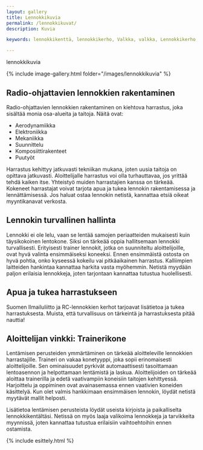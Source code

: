 ```yaml
---
layout: gallery
title: Lennokkikuvia
permalink: /lennokkikuvat/
description: Kuvia 

keywords: lennokkikenttä, lennokkikerho, Valkka, valkka, Lennokkikerho, lennokkikerho, Lennokkikenttä, lennokkikenttä, Kenttä, kenttä

---
```

 
lennokkikuvia

{% include image-gallery.html folder="/images/lennokkikuvia" %}

## Radio-ohjattavien lennokkien rakentaminen

Radio-ohjattavien lennokkien rakentaminen on kiehtova harrastus, joka sisältää monia osa-alueita ja taitoja. Näitä ovat:

- Aerodynamiikka
- Elektroniikka
- Mekaniikka
- Suunnittelu
- Komposiittirakenteet
- Puutyöt

Harrastus kehittyy jatkuvasti tekniikan mukana, joten uusia taitoja on opittava jatkuvasti. Aloittelijalle harrastus voi olla turhauttavaa, jos yrittää tehdä kaiken itse. Yhteistyö muiden harrastajien kanssa on tärkeää. Kokeneet harrastajat voivat tarjota apua ja tukea lennokin rakentamisessa ja lennättämisessä. Jos haluat ostaa lennokin netistä, kannattaa etsiä oikeat myyntikanavat verkosta.

## Lennokin turvallinen hallinta

Lennokki ei ole lelu, vaan se lentää samojen periaatteiden mukaisesti kuin täysikokoinen lentokone. Siksi on tärkeää oppia hallitsemaan lennokki turvallisesti. Erityisesti trainer lennokit, jotka on suunniteltu aloittelijoille, ovat hyvä valinta ensimmäiseksi koneeksi. Ennen ensimmäistä ostosta on hyvä pohtia, onko kyseessä kokeilu vai pitkäaikainen harrastus. Kalliimpien laitteiden hankintaa kannattaa harkita vasta myöhemmin. Netistä myydään paljon erilaisia lennokkeja, joten tarjontaan kannattaa tutustua huolellisesti.

## Apua ja tukea harrastukseen

Suomen Ilmailuliitto ja RC-lennokkien kerhot tarjoavat lisätietoa ja tukea harrastuksesta. Muista, että turvallisuus on tärkeintä ja harrastuksesta pitää nauttia!

## Aloittelijan vinkki: Trainerikone

Lentämisen perusteiden ymmärtäminen on tärkeää aloitteleville lennokkien harrastajille. Traineri on vakaa konetyyppi, joka sopii erinomaisesti aloittelijoille. Sen ominaisuudet pyrkivät automaattisesti tasoittamaan lentoasennon ja helpottamaan lentämistä ja laskua. Aloittelijoiden on tärkeää aloittaa trainerilla ja edetä vaativampiin koneisiin taitojen kehittyessä. Harjoittelu ja oppiminen ovat avainasemassa ennen vaativien koneiden käsittelyä. Kun olet valmis hankkimaan ensimmäisen lennokin, löydät netistä myytävät mallit helposti.

Lisätietoa lentämisen perusteista löydät useista kirjoista ja paikalliselta lennokkikentältäsi. Netissä on myös laaja valikoima lennokkeja ja tarvikkeita myynnissä, joten kannattaa tutustua erilaisiin vaihtoehtoihin ennen ostamista.

{% include esittely.html %}
